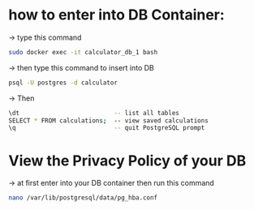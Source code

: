 # how to enter into DB Container: 
-> type this command 

```bash 
sudo docker exec -it calculator_db_1 bash

```
-> then type this command to insert into DB

```bash
psql -U postgres -d calculator 
```

-> Then 
```bash
\dt                          -- list all tables
SELECT * FROM calculations;  -- view saved calculations
\q                           -- quit PostgreSQL prompt
```

# View the Privacy Policy of your DB
-> at first enter into your DB container
then run this command
```bash
nano /var/lib/postgresql/data/pg_hba.conf
``` 